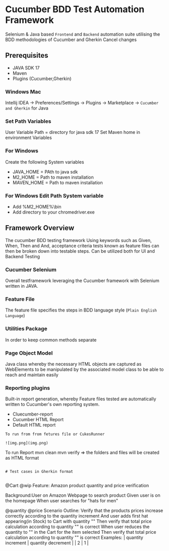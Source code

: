 
# Cucumber BDD Test Automation Framework


Selenium & Java based `Frontend` and `Backend` automation suite utilising the BDD methodologies of Cucumber and Gherkin
Cancel changes
## Prerequisites

-  JAVA SDK 17
-  Maven
-  Plugins (Cucumber,Gherkin)

### Windows Mac

Intellij IDEA   -> Preferences/Settings   -> Plugins ->  Marketplace -> `Cucumber and Gherkin` for Java

### Set Path Variables

User Variable Path = directory for java sdk 17
Set Maven home in environment Variables

### For Windows
Create the following System variables
- JAVA_HOME = PAth to java sdk
- M2_HOME = Path to maven installation
- MAVEN_HOME = Path to maven installation

### For Windows Edit Path System variable
- Add %M2_HOME%\bin
- Add directory to your chromedriver.exe



## Framework Overview

The cucumber BDD testing framework Using keywords such as Given, When, Then and And, acceptance criteria tests known as feature files can then be broken down into testable steps.
Can be utilized both for UI and Backend Testing

### Cucumber Selenium
Overall testframework leveraging the Cucumber framework with Selenium written in JAVA.

### Feature File
The feature file specifies the steps in BDD language style (`Plain English Language`)

### Utilities Package
In order to keep common methods separate

### Page Object Model
Java class whereby the necessary HTML objects are captured as WebElements to be manipulated by the associated model class to be able to reach and maintain easily


### Reporting plugins
Built-in report generation, whereby Feature files tested are automatically written to Cucumber's own reporting system.

<ul>
  <li>Cluecumber-report</li>
  <li>Cucumber HTML Report</li>
  <li>Default HTML report</li>
</ul>

```
To run from from fetures file or CukesRunner

![img.png](img.png)

```
To run Report
         mvn clean
         mvn verify => the folders and files will be created as HTML format
```

# Test cases in Gherkin format


```

@Cart @wip
Feature: Amazon product quantity and price verification

  Background:User on Amazon Webpage to search product
    Given user is on the homepage
    When user searches for "hats for men"


  @quantity @price
  Scenario Outline: Verify that the products prices increase correctly according to the quantity increment
    And user adds first hat appearing(in Stock) to Cart with quantity "<quantity increment>"
    Then verify that total price calculation according to quantity "<quantity increment>" is correct
    When user reduces the quantity to "<quantity decrement>" in the Cart for the item selected
    Then verify that total price calculation according to quantity "<quantity decrement>" is correct
    Examples:
      | quantity increment | quantity decrement |
      | 2                  | 1                  |
